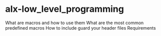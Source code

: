 # alx-low_level_programming
What are macros and how to use them
What are the most common predefined macros
How to include guard your header files
Requirements